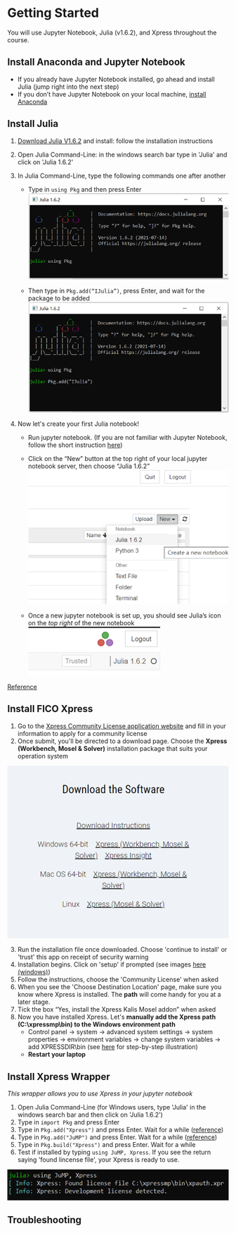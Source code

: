 # Getting Started
You will use Jupyter Notebook, Julia (v1.6.2), and Xpress throughout the course.

## Install Anaconda and Jupyter Notebook
- If you already have Jupyter Notebook installed, go ahead and install Julia (jump right into the next step)
- If you don’t have Jupyter Notebook on your local machine, [install Anaconda](https://www.anaconda.com/products/individual-d)

## Install Julia
1. [Download Julia V1.6.2](https://julialang.org/downloads/) and install: follow the installation instructions
2. Open Julia Command-Line: in the windows search bar type in 'Julia' and click on 'Julia 1.6.2'
3. In Julia Command-Line, type the following commands one after another

    - Type in ``using Pkg`` and then press Enter
![type using Pkg in Julia Command-Line](https://github.com/Pheobe-Sun/Julia-for-optimisation/blob/main/static/Install_Julia_package1.PNG)

    - Then type in ``Pkg.add(“IJulia”)``, press Enter, and wait for the package to be added
![type using Pkg in Julia Command-Line](https://github.com/Pheobe-Sun/Julia-for-optimisation/blob/main/static/Install_Julia_package2.PNG)

4. Now let's create your first Julia notebook!
    - Run jupyter notebook. (If you are not familiar with Jupyter Notebook, follow the short instruction [here](https://pythonforundergradengineers.com/opening-a-jupyter-notebook-on-windows.html)) 
    - Click on the “New” button at the top right of your local jupyter notebook server, then choose “Julia 1.6.2”
    ![create new Julia notebook](https://github.com/Pheobe-Sun/Julia-for-optimisation/blob/main/static/Create_new_Julia_notebook.png)

    - Once a new jupyter notebook is set up, you should see Julia’s icon on the *top right* of the new notebook  
    ![check Julia's icon in newly-created notebook](https://github.com/Pheobe-Sun/Julia-for-optimisation/blob/main/static/Create_new_Julia_notebook2.png)

[Reference](https://datatofish.com/add-julia-to-jupyter/)

## Install FICO Xpress
1. Go to the [Xpress Community License application website](https://content.fico.com/xpress-optimization-community-license) and fill in your information to apply for a community license
2. Once submit, you'll be directed to a download page. Choose the **Xpress (Workbench, Mosel & Solver)** installation package that suits your operation system

![Xpress Download options](https://github.com/Pheobe-Sun/Julia-for-optimisation/blob/main/static/Install_Xpress.PNG)

3. Run the installation file once downloaded. Choose 'continue to install' or 'trust' this app on receipt of security warning
4. Installation begins. Click on 'setup' if prompted (see images [here (windows)](https://www.fico.com/fico-xpress-optimization/docs/latest/installguide/dhtml/chapinst1_sec_secwin.html))
5. Follow the instructions, choose the 'Community License' when asked
6. When you see the 'Choose Destination Location' page, make sure you know where Xpress is installed. The **path** will come handy for you at a later stage.
7. Tick the box “Yes, install the Xpress Kalis Mosel addon” when asked
8. Now you have installed Xpress. Let's **manually add the Xpress path (C:\xpressmp\bin) to the Windows environment path**
    - Control panel -> system -> advanced system settings -> system properties -> environment variables -> change system variables -> add XPRESSDIR\bin (see [here](https://learn.sparkfun.com/tutorials/configuring-the-path-system-variable/all) for step-by-step illustration)
    - **Restart your laptop**

## Install Xpress Wrapper 
*This wrapper allows you to use Xpress in your jupyter notebook*
1. Open Julia Command-Line (for Windows users, type 'Julia' in the windows search bar and then click on 'Julia 1.6.2')
2. Type in ``import Pkg`` and press Enter
3. Type in ``Pkg.add("Xpress")`` and press Enter. Wait for a while ([reference](https://github.com/jump-dev/Xpress.jl))
4. Type in ``Pkg.add("JuMP")`` and press Enter. Wait for a while ([reference](https://jump.dev/JuMP.jl/stable/installation/))
5. Type in ``Pkg.build("Xpress")`` and press Enter. Wait  for a while
6. Test if installed by typing ``using JuMP, Xpress``. If you see the return saying 'found lincense file', your Xpress is ready to use. 

![Xpress wrapper installation success](https://github.com/Pheobe-Sun/Julia-for-optimisation/blob/main/static/Install_success.PNG)

## Troubleshooting

